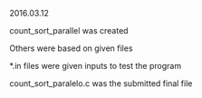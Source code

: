 
2016.03.12

count_sort_parallel was created

Others were based on given files

*.in files were given inputs to test the program

count_sort_paralelo.c was the submitted final file